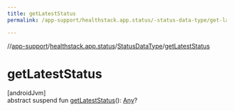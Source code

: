 ```yaml
---
title: getLatestStatus
permalink: /app-support/healthstack.app.status/-status-data-type/get-latest-status.html

---
```

//[app-support](../../../index.html)/[healthstack.app.status](../index.html)/[StatusDataType](index.html)/[getLatestStatus](get-latest-status.html)



# getLatestStatus



[androidJvm]\
abstract suspend fun [getLatestStatus](get-latest-status.html)(): [Any](https://kotlinlang.org/api/latest/jvm/stdlib/kotlin/-any/index.html)?




